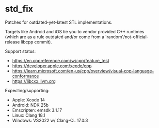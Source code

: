 # std_fix
Patches for outdated-yet-latest STL implementations.

Targets like Android and iOS tie you to vendor provided C++ runtimes (which are as a rule outdated and/or come from a 'random'/not-official-release libcpp commit).

Support status:
 - https://en.cppreference.com/w/cpp/feature_test
 - https://developer.apple.com/xcode/cpp
 - https://learn.microsoft.com/en-us/cpp/overview/visual-cpp-language-conformance
 - https://libcxx.llvm.org

Expecting/supporting:
 - Apple: Xcode 14
 - Android: NDK 25b
 - Emscripten: emsdk 3.1.17
 - Linux: Clang 18.1
 - Windows: VS2022 w/ Clang-CL 17.0.3